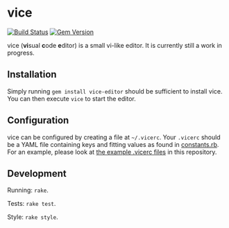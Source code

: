 # vice
[![Build Status](https://travis-ci.org/knarka/vice.svg?branch=master)](https://travis-ci.org/knarka/vice)
[![Gem Version](https://badge.fury.io/rb/vice-editor.svg)](https://badge.fury.io/rb/vice-editor)

vice (**vi**sual **c**ode **e**ditor) is a small vi-like editor. It is currently still a work in progress.

## Installation
Simply running `gem install vice-editor` should be sufficient to install vice. You can then execute `vice` to start the editor.

## Configuration
vice can be configured by creating a file at `~/.vicerc`. Your `.vicerc` should be a YAML file containing keys and fitting values as found in [constants.rb](https://github.com/knarka/vice/blob/master/lib/vice/constants.rb#L2). For an example, please look at [the example .vicerc files](https://github.com/knarka/vice/blob/master/extras) in this repository.

## Development
Running: `rake`.

Tests: `rake test`.

Style: `rake style`.
